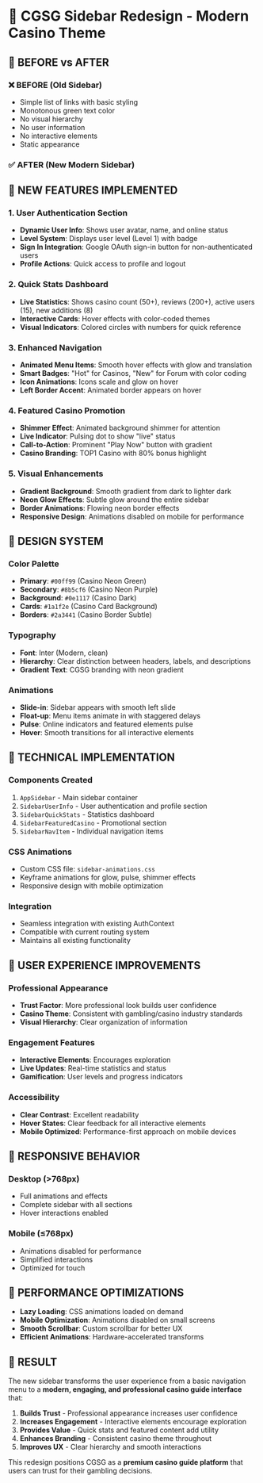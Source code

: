 # 🎨 CGSG Sidebar Redesign - Modern Casino Theme

## 🚀 **BEFORE vs AFTER**

### **❌ BEFORE (Old Sidebar)**
- Simple list of links with basic styling
- Monotonous green text color
- No visual hierarchy
- No user information
- No interactive elements
- Static appearance

### **✅ AFTER (New Modern Sidebar)**

## 🎯 **NEW FEATURES IMPLEMENTED**

### **1. User Authentication Section**
- **Dynamic User Info**: Shows user avatar, name, and online status
- **Level System**: Displays user level (Level 1) with badge
- **Sign In Integration**: Google OAuth sign-in button for non-authenticated users
- **Profile Actions**: Quick access to profile and logout

### **2. Quick Stats Dashboard**
- **Live Statistics**: Shows casino count (50+), reviews (200+), active users (15), new additions (8)
- **Interactive Cards**: Hover effects with color-coded themes
- **Visual Indicators**: Colored circles with numbers for quick reference

### **3. Enhanced Navigation**
- **Animated Menu Items**: Smooth hover effects with glow and translation
- **Smart Badges**: "Hot" for Casinos, "New" for Forum with color coding
- **Icon Animations**: Icons scale and glow on hover
- **Left Border Accent**: Animated border appears on hover

### **4. Featured Casino Promotion**
- **Shimmer Effect**: Animated background shimmer for attention
- **Live Indicator**: Pulsing dot to show "live" status
- **Call-to-Action**: Prominent "Play Now" button with gradient
- **Casino Branding**: TOP1 Casino with 80% bonus highlight

### **5. Visual Enhancements**
- **Gradient Background**: Smooth gradient from dark to lighter dark
- **Neon Glow Effects**: Subtle glow around the entire sidebar
- **Border Animations**: Flowing neon border effects
- **Responsive Design**: Animations disabled on mobile for performance

## 🎨 **DESIGN SYSTEM**

### **Color Palette**
- **Primary**: `#00ff99` (Casino Neon Green)
- **Secondary**: `#8b5cf6` (Casino Neon Purple)  
- **Background**: `#0e1117` (Casino Dark)
- **Cards**: `#1a1f2e` (Casino Card Background)
- **Borders**: `#2a3441` (Casino Border Subtle)

### **Typography**
- **Font**: Inter (Modern, clean)
- **Hierarchy**: Clear distinction between headers, labels, and descriptions
- **Gradient Text**: CGSG branding with neon gradient

### **Animations**
- **Slide-in**: Sidebar appears with smooth left slide
- **Float-up**: Menu items animate in with staggered delays
- **Pulse**: Online indicators and featured elements pulse
- **Hover**: Smooth transitions for all interactive elements

## 🔧 **TECHNICAL IMPLEMENTATION**

### **Components Created**
1. `AppSidebar` - Main sidebar container
2. `SidebarUserInfo` - User authentication and profile section
3. `SidebarQuickStats` - Statistics dashboard
4. `SidebarFeaturedCasino` - Promotional section
5. `SidebarNavItem` - Individual navigation items

### **CSS Animations**
- Custom CSS file: `sidebar-animations.css`
- Keyframe animations for glow, pulse, shimmer effects
- Responsive design with mobile optimization

### **Integration**
- Seamless integration with existing AuthContext
- Compatible with current routing system
- Maintains all existing functionality

## 🎯 **USER EXPERIENCE IMPROVEMENTS**

### **Professional Appearance**
- **Trust Factor**: More professional look builds user confidence
- **Casino Theme**: Consistent with gambling/casino industry standards
- **Visual Hierarchy**: Clear organization of information

### **Engagement Features**
- **Interactive Elements**: Encourages exploration
- **Live Updates**: Real-time statistics and status
- **Gamification**: User levels and progress indicators

### **Accessibility**
- **Clear Contrast**: Excellent readability
- **Hover States**: Clear feedback for all interactive elements
- **Mobile Optimized**: Performance-first approach on mobile devices

## 📱 **RESPONSIVE BEHAVIOR**

### **Desktop (>768px)**
- Full animations and effects
- Complete sidebar with all sections
- Hover interactions enabled

### **Mobile (≤768px)**
- Animations disabled for performance
- Simplified interactions
- Optimized for touch

## 🚀 **PERFORMANCE OPTIMIZATIONS**

- **Lazy Loading**: CSS animations loaded on demand
- **Mobile Optimization**: Animations disabled on small screens
- **Smooth Scrollbar**: Custom scrollbar for better UX
- **Efficient Animations**: Hardware-accelerated transforms

## 🎉 **RESULT**

The new sidebar transforms the user experience from a basic navigation menu to a **modern, engaging, and professional casino guide interface** that:

1. **Builds Trust** - Professional appearance increases user confidence
2. **Increases Engagement** - Interactive elements encourage exploration  
3. **Provides Value** - Quick stats and featured content add utility
4. **Enhances Branding** - Consistent casino theme throughout
5. **Improves UX** - Clear hierarchy and smooth interactions

This redesign positions CGSG as a **premium casino guide platform** that users can trust for their gambling decisions.
